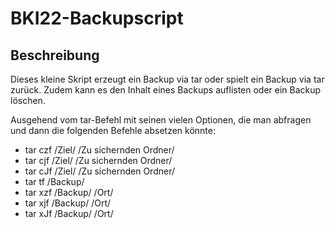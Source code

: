 # BKI22-Backupscript
<h2>Beschreibung</h2>
<p>Dieses kleine Skript erzeugt ein Backup via tar oder spielt ein Backup via tar zurück. Zudem kann es den Inhalt eines Backups auflisten oder ein Backup löschen.</p>
<p>Ausgehend vom tar-Befehl mit seinen vielen Optionen, die man abfragen und dann die folgenden Befehle absetzen könnte:</p>
<ul>
<li>tar czf /Ziel/ /Zu sichernden Ordner/</li>  
<li>tar cjf /Ziel/ /Zu sichernden Ordner/</li>  
<li>tar cJf /Ziel/ /Zu sichernden Ordner/</li>  
<li>tar tf /Backup/</li>  
<li>tar xzf /Backup/ /Ort/</li>  
<li>tar xjf /Backup/ /Ort/</li>  
<li>tar xJf /Backup/ /Ort/</li>
</ul>
